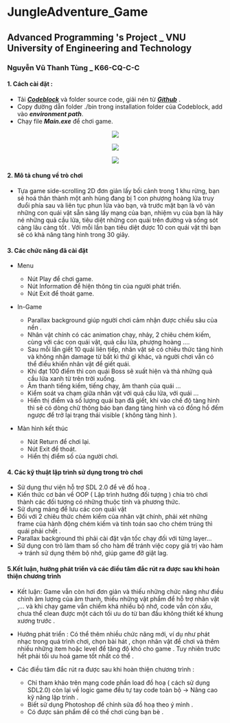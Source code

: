 # JungleAdventure_Game 
## Advanced Programming 's Project _ VNU University of Engineering and Technology 
### Nguyễn Vũ Thanh Tùng  _ K66-CQ-C-C 
####    1. Cách cài đặt : 
- Tải ***[Codeblock](https://www.codeblocks.org/downloads/)*** và folder source code, giải nén từ ***[Github](https://github.com/thanhtung0512/JungleAdventure_Game)*** . 
- Copy đường dẫn folder ./bin trong installation folder của Codeblock, add vào ***environment path***.
- Chạy file ***Main.exe*** để chơi game.

<p align="center">
<img src="https://i.imgur.com/7lngNhs.jpg">
</p>

<p align="center">
<img src="https://i.imgur.com/UTfw6iS.jpg">
</p>


<p align="center">
<img src="https://i.imgur.com/hIChH7T.png">
</p>




 

#### 2. Mô tả chung về trò chơi 
- Tựa game side-scrolling 2D đơn giản lấy bối cảnh trong 1 khu rừng, bạn sẽ hoá thân thành một anh hùng đang bị 1 con phượng hoàng lửa truy đuổi phía sau và liên tục phun lửa vào bạn, và trước mặt bạn là vô vàn những con quái vật sẵn sàng lấy mạng của bạn, nhiệm vụ của bạn là hãy né những quả cầu lửa, tiêu diệt những con quái trên đường và sống sót càng lâu càng tốt . Với mỗi lần bạn tiêu diệt được 10 con quái vật thì bạn sẽ có khả năng tàng hình trong 30 giây. 

#### 3. Các chức năng đã cài đặt 
- Menu 
    - Nút Play để chơi game. 
    - Nút Information để hiện thông tin của người phát triển.
    - Nút Exit để thoát game.
- In-Game
    - Parallax background giúp người chơi cảm nhận được chiều sâu của nền . 
    - Nhân vật chính có các animation chạy, nhảy, 2 chiêu chém kiếm, cùng với các con quái vật, quả cầu lửa, phượng hoàng .... 
    - Sau mỗi lần giết 10 quái liên tiếp, nhân vật sẽ có chiêu thức tàng hình và không nhận damage từ bất kì thứ gì khác, và người chơi vẫn có thể điều khiển nhân vật để giết quái.
    - Khi đạt 100 điểm thì con quái Boss sẽ xuất hiện và thả những quả cầu lửa xanh từ trên trời xuống. 
    - Âm thanh tiếng kiếm, tiếng chạy, âm thanh của quái ...
    - Kiểm soát va chạm giữa nhân vật với quả cầu lửa, với quái ... 
    - Hiển thị điểm và số lượng quái bạn đã giết, khi vào chế độ tàng hình thì sẽ có dòng chữ thông báo bạn đang tàng hình và có đồng hồ đếm ngược để trở lại trạng thái visible ( không tàng hình ).
    
- Màn hình kết thúc 
    - Nút Return để chơi lại.
    - Nút Exit để thoát. 
    - Hiển thị điểm số của người chơi. 
    
    
#### 4. Các kỹ thuật lập trình sử dụng trong trò chơi 
- Sử dụng thư viện hỗ trợ SDL 2.0 để vẽ đồ hoạ . 
- Kiến thức cơ  bản về OOP ( Lập trình hướng đối tượng ) chia trò chơi thành các đối tượng có những thuộc tính và phương thức.
- Sử dụng mảng để lưu các con quái vật
- Đối với 2 chiêu thức chém kiếm của nhân vật chính, phải xét những frame của hành động chém kiếm và tính toán sao cho chém trúng thì quái phải chết . 
- Parallax background thì phải cài đặt vận tốc chạy đối với từng layer... 
- Sử dụng con trỏ làm tham số cho hàm để tránh việc copy giá trị vào hàm -> tránh sử dụng thêm bộ nhớ, giúp game đỡ giật lag.

#### 5.Kết luận, hướng phát triển và các điều tâm đắc rút ra được sau khi hoàn thiện chương trình 
- Kết luận: Game vẫn còn hơi đơn giản và thiếu những chức năng như điều chỉnh âm lượng của âm thanh, thiếu những vật phẩm để hỗ trợ nhân vật ,... và khi chạy game vẫn chiếm khá nhiều bộ nhớ, code vẫn còn xấu, chưa thể clean được một cách tối ưu do từ ban đầu không thiết kế khung xương trước . 

- Hướng phát triển : Có thể thêm nhiều chức năng mới, ví dụ như phát nhạc trong quá trình chơi, chọn bài hát , chọn nhân vật để chơi và thêm nhiều những item hoặc level để tăng độ khó cho game . Tuy nhiên trước hết phải tối ưu hoá game tốt nhất có thể . 

- Các điều tâm đắc rút ra được sau khi hoàn thiện chương trình :
    - Chỉ tham khảo trên mạng code phần load đồ hoạ ( cách sử dụng SDL2.0) còn lại về logic game đều tự tay code toàn bộ -> Nâng cao kỹ năng lập trình .
    - Biết sử dụng Photoshop để chỉnh sửa đồ hoạ theo ý mình .
    - Có được sản phẩm để có thể chơi cùng bạn bè . 